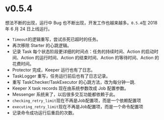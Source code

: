     
# v0.5.4

想法不断的出现，运行中 Bug 也不断出现，开发工作也越来越多。`0.5.4`在 2018 年 6 月 24 日上线运行。
    
* `Timeout`的逻辑重写，尝试杀死已超时的任务。
* 再次移除 Starter 的心跳逻辑。
* 记录 Task 每个状态阶段更详细的时间点：任务的持续时间、Action 的启动时间、Action 的运行时间、Action 的结束时间、Action 的等待时间、Action 的花费时间。
* Protector 完成，Keeper 运行也有了日志。
* TaskLogger 重写，任务运行前后也有了日志记录。
* 重写 TaskChecker/TaskExecutor 的心跳方法，改为每分钟一跳.
* Keeper X task records 现在由系统参数改成 Job 配置参数。
* Messenger 系统来了，以后很多交互功能都依赖于此。
* `checking_retry_limit`现在不再是Job配置项，而是一个依赖配置项
* `executing_retry_limit`现在不再是Job配置项，而是一个命令配置项
* 记录命令成功运行后重启的次数。 